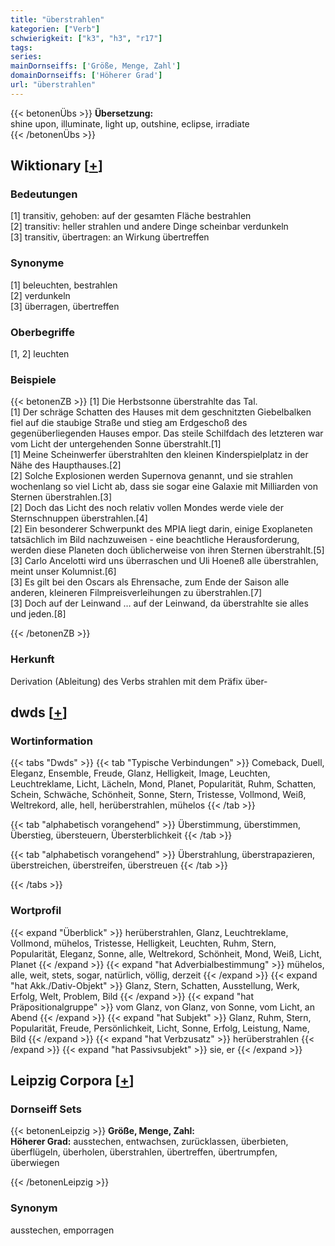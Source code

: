 ```yaml
---
title: "überstrahlen"
kategorien: ["Verb"]
schwierigkeit: ["k3", "h3", "r17"]
tags:
series:
mainDornseiffs: ['Größe, Menge, Zahl']
domainDornseiffs: ['Höherer Grad']
url: "überstrahlen"
---
```


{{< betonenÜbs >}}
**Übersetzung:**  
shine upon, illuminate, light up, outshine, eclipse, irradiate  
{{< /betonenÜbs >}}

## Wiktionary [[+](https://de.wiktionary.org/wiki/überstrahlen)]

### Bedeutungen
[1] transitiv, gehoben: auf der gesamten Fläche bestrahlen  
[2] transitiv: heller strahlen und andere Dinge scheinbar verdunkeln  
[3] transitiv, übertragen: an Wirkung übertreffen  

### Synonyme
[1] beleuchten, bestrahlen  
[2] verdunkeln  
[3] überragen, übertreffen  

### Oberbegriffe
[1, 2] leuchten  

### Beispiele
{{< betonenZB >}}
[1] Die Herbstsonne überstrahlte das Tal.  
[1] Der schräge Schatten des Hauses mit dem geschnitzten Giebelbalken fiel auf die staubige Straße und stieg am Erdgeschoß des gegenüberliegenden Hauses empor. Das steile Schilfdach des letzteren war vom Licht der untergehenden Sonne überstrahlt.[1]  
[1] Meine Scheinwerfer überstrahlten den kleinen Kinderspielplatz in der Nähe des Haupthauses.[2]  
[2] Solche Explosionen werden Supernova genannt, und sie strahlen wochenlang so viel Licht ab, dass sie sogar eine Galaxie mit Milliarden von Sternen überstrahlen.[3]  
[2] Doch das Licht des noch relativ vollen Mondes werde viele der Sternschnuppen überstrahlen.[4]  
[2] Ein besonderer Schwerpunkt des MPIA liegt darin, einige Exoplaneten tatsächlich im Bild nachzuweisen - eine beachtliche Herausforderung, werden diese Planeten doch üblicherweise von ihren Sternen überstrahlt.[5]  
[3] Carlo Ancelotti wird uns überraschen und Uli Hoeneß alle überstrahlen, meint unser Kolumnist.[6]  
[3] Es gilt bei den Oscars als Ehrensache, zum Ende der Saison alle anderen, kleineren Filmpreisverleihungen zu überstrahlen.[7]  
[3] Doch auf der Leinwand … auf der Leinwand, da überstrahlte sie alles und jeden.[8]  

{{< /betonenZB >}}
### Herkunft
Derivation (Ableitung) des Verbs strahlen mit dem Präfix über-  



## dwds [[+](https://www.dwds.de/wb/überstrahlen)]

### Wortinformation
{{< tabs "Dwds" >}}
{{< tab "Typische Verbindungen" >}}
Comeback, Duell, Eleganz, Ensemble, Freude, Glanz, Helligkeit, Image, Leuchten, Leuchtreklame, Licht, Lächeln, Mond, Planet, Popularität, Ruhm, Schatten, Schein, Schwäche, Schönheit, Sonne, Stern, Tristesse, Vollmond, Weiß, Weltrekord, alle, hell, herüberstrahlen, mühelos
{{< /tab >}}

{{< tab "alphabetisch vorangehend" >}}
Überstimmung, überstimmen, Überstieg, übersteuern, Übersterblichkeit
{{< /tab >}}

{{< tab "alphabetisch vorangehend" >}}
Überstrahlung, überstrapazieren, überstreichen, überstreifen, überstreuen
{{< /tab >}}

{{< /tabs >}}

### Wortprofil
{{< expand "Überblick" >}} herüberstrahlen, Glanz, Leuchtreklame, Vollmond, mühelos, Tristesse, Helligkeit, Leuchten, Ruhm, Stern, Popularität, Eleganz, Sonne, alle, Weltrekord, Schönheit, Mond, Weiß, Licht, Planet {{< /expand >}}
{{< expand "hat Adverbialbestimmung" >}} mühelos, alle, weit, stets, sogar, natürlich, völlig, derzeit {{< /expand >}}
{{< expand "hat Akk./Dativ-Objekt" >}} Glanz, Stern, Schatten, Ausstellung, Werk, Erfolg, Welt, Problem, Bild {{< /expand >}}
{{< expand "hat Präpositionalgruppe" >}} vom Glanz, von Glanz, von Sonne, vom Licht, an Abend {{< /expand >}}
{{< expand "hat Subjekt" >}} Glanz, Ruhm, Stern, Popularität, Freude, Persönlichkeit, Licht, Sonne, Erfolg, Leistung, Name, Bild {{< /expand >}}
{{< expand "hat Verbzusatz" >}} herüberstrahlen {{< /expand >}}
{{< expand "hat Passivsubjekt" >}} sie, er {{< /expand >}}

## Leipzig Corpora [[+](https://corpora.uni-leipzig.de/en/res?word=überstrahlen&corpusId=deu_newscrawl-public_2018)]

### Dornseiff Sets
{{< betonenLeipzig >}}
**Größe, Menge, Zahl:**  
**Höherer Grad:** ausstechen, entwachsen, zurücklassen, überbieten, überflügeln, überholen, überstrahlen, übertreffen, übertrumpfen, überwiegen  

{{< /betonenLeipzig >}}

### Synonym
ausstechen, emporragen

